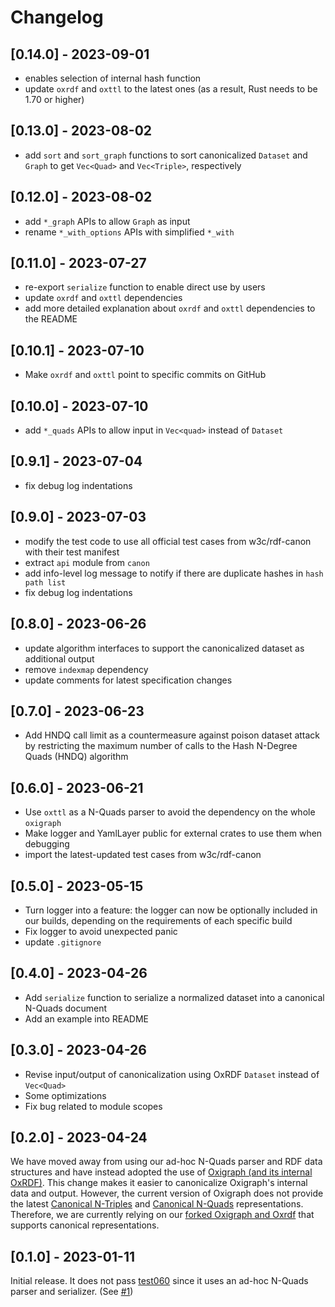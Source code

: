 # Changelog

## [0.14.0] - 2023-09-01

- enables selection of internal hash function
- update `oxrdf` and `oxttl` to the latest ones (as a result, Rust needs to be 1.70 or higher)

## [0.13.0] - 2023-08-02

- add `sort` and `sort_graph` functions to sort canonicalized `Dataset` and `Graph` to get `Vec<Quad>` and `Vec<Triple>`, respectively

## [0.12.0] - 2023-08-02

- add `*_graph` APIs to allow `Graph` as input
- rename `*_with_options` APIs with simplified `*_with`

## [0.11.0] - 2023-07-27

- re-export `serialize` function to enable direct use by users
- update `oxrdf` and `oxttl` dependencies
- add more detailed explanation about `oxrdf` and `oxttl` dependencies to the README

## [0.10.1] - 2023-07-10

- Make `oxrdf` and `oxttl` point to specific commits on GitHub

## [0.10.0] - 2023-07-10

- add `*_quads` APIs to allow input in `Vec<quad>` instead of `Dataset`

## [0.9.1] - 2023-07-04

- fix debug log indentations

## [0.9.0] - 2023-07-03

- modify the test code to use all official test cases from w3c/rdf-canon with their test manifest
- extract `api` module from `canon`
- add info-level log message to notify if there are duplicate hashes in `hash path list`
- fix debug log indentations

## [0.8.0] - 2023-06-26

- update algorithm interfaces to support the canonicalized dataset as additional output
- remove `indexmap` dependency
- update comments for latest specification changes

## [0.7.0] - 2023-06-23

- Add HNDQ call limit as a countermeasure against poison dataset attack by  restricting the maximum number of calls to the Hash N-Degree Quads (HNDQ) algorithm

## [0.6.0] - 2023-06-21

- Use `oxttl` as a N-Quads parser to avoid the dependency on the whole `oxigraph`
- Make logger and YamlLayer public for external crates to use them when debugging
- import the latest-updated test cases from w3c/rdf-canon

## [0.5.0] - 2023-05-15

- Turn logger into a feature: the logger can now be optionally included in our builds, depending on the requirements of each specific build
- Fix logger to avoid unexpected panic
- update `.gitignore`

## [0.4.0] - 2023-04-26

- Add `serialize` function to serialize a normalized dataset into a canonical N-Quads document
- Add an example into README

## [0.3.0] - 2023-04-26

- Revise input/output of canonicalization using OxRDF `Dataset` instead of `Vec<Quad>`
- Some optimizations
- Fix bug related to module scopes

## [0.2.0] - 2023-04-24

We have moved away from using our ad-hoc N-Quads parser and RDF data structures and have instead adopted the use of [Oxigraph (and its internal OxRDF)](https://github.com/oxigraph/oxigraph).
This change makes it easier to canonicalize Oxigraph's internal data and output.
However, the current version of Oxigraph does not provide the latest [Canonical N-Triples](https://w3c.github.io/rdf-n-triples/spec/#canonical-ntriples) and [Canonical N-Quads](https://w3c.github.io/rdf-n-quads/spec/#canonical-quads) representations.
Therefore, we are currently relying on our [forked Oxigraph and Oxrdf](https://github.com/yamdan/oxigraph) that supports canonical representations.

## [0.1.0] - 2023-01-11

Initial release. It does not pass [test060](https://w3c.github.io/rdf-canon/tests/#manifest-urdna2015#test060) since it uses an ad-hoc N-Quads parser and serializer. (See [#1](https://github.com/yamdan/rdf-canon-rust/issues/1))
</details>
